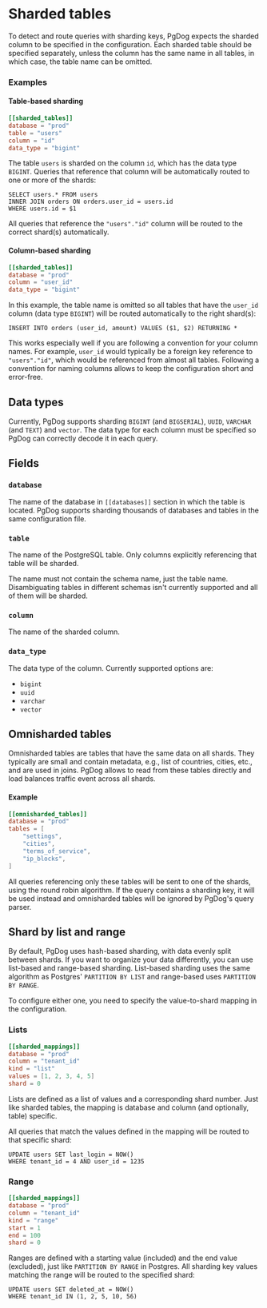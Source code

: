 # Sharded tables

To detect and route queries with sharding keys, PgDog expects the sharded column to be specified in the configuration. Each sharded table should be specified separately, unless the column has the same name in all tables, in which case, the table name can be omitted.

### Examples

#### Table-based sharding

```toml
[[sharded_tables]]
database = "prod"
table = "users"
column = "id"
data_type = "bigint"
```

The table `users` is sharded on the column `id`, which has the data type `BIGINT`. Queries that reference that column will be automatically routed to one or more of the shards:

```postgresql
SELECT users.* FROM users
INNER JOIN orders ON orders.user_id = users.id
WHERE users.id = $1
```

All queries that reference the `"users"."id"` column will be routed to the correct shard(s) automatically.

#### Column-based sharding

```toml
[[sharded_tables]]
database = "prod"
column = "user_id"
data_type = "bigint"
```

In this example, the table name is omitted so all tables that have the `user_id` column (data type `BIGINT`) will be routed automatically to the right shard(s):

```postgresql
INSERT INTO orders (user_id, amount) VALUES ($1, $2) RETURNING *
```

This works especially well if you are following a convention for your column names. For example, `user_id` would typically be a foreign key reference to `"users"."id"`, which would be referenced from almost all tables. Following a convention for naming columns allows to keep the configuration short and error-free.

## Data types

Currently, PgDog supports sharding `BIGINT` (and `BIGSERIAL`), `UUID`, `VARCHAR` (and `TEXT`) and `vector`. The data type for each column must be specified so PgDog can correctly decode it in each query.

## Fields

### `database`

The name of the database in `[[databases]]` section in which the table is located. PgDog supports sharding thousands of databases and tables in the same configuration file.

### `table`

The name of the PostgreSQL table. Only columns explicitly referencing that table will be sharded.

The name must not contain the schema name, just the table name. Disambiguating tables in different schemas isn't currently supported and all of them will be sharded.

### `column`

The name of the sharded column.

### `data_type`

The data type of the column. Currently supported options are:

- `bigint`
- `uuid`
- `varchar`
- `vector`

## Omnisharded tables

Omnisharded tables are tables that have the same data on all shards. They typically are small and contain metadata, e.g., list of countries, cities, etc., and are used in joins. PgDog allows to read from these tables directly and load balances traffic event across all shards.

#### Example
```toml
[[omnisharded_tables]]
database = "prod"
tables = [
    "settings",
    "cities",
    "terms_of_service",
    "ip_blocks",
]
```

All queries referencing only these tables will be sent to one of the shards, using the round robin algorithm. If the query contains a sharding key, it will be used instead and omnisharded tables will be ignored by PgDog's query parser.

## Shard by list and range

By default, PgDog uses hash-based sharding, with data evenly split between shards. If you want to organize your data differently, you can use list-based and range-based sharding. List-based sharding uses the same algorithm as Postgres' `PARTITION BY LIST` and range-based uses `PARTITION BY RANGE`.

To configure either one, you need to specify the value-to-shard mapping in the configuration.

### Lists

```toml
[[sharded_mappings]]
database = "prod"
column = "tenant_id"
kind = "list"
values = [1, 2, 3, 4, 5]
shard = 0
```

Lists are defined as a list of values and a corresponding shard number. Just like sharded tables, the mapping is database and column (and optionally, table) specific.

All queries that match the values defined in the mapping will be routed to that specific shard:

```postgresql
UPDATE users SET last_login = NOW()
WHERE tenant_id = 4 AND user_id = 1235
```

### Range

```toml
[[sharded_mappings]]
database = "prod"
column = "tenant_id"
kind = "range"
start = 1
end = 100
shard = 0
```

Ranges are defined with a starting value (included) and the end value (excluded), just like `PARTITION BY RANGE` in Postgres. All sharding key values matching the range will be routed to the specified shard:

```postgresql
UPDATE users SET deleted_at = NOW()
WHERE tenant_id IN (1, 2, 5, 10, 56)
```
